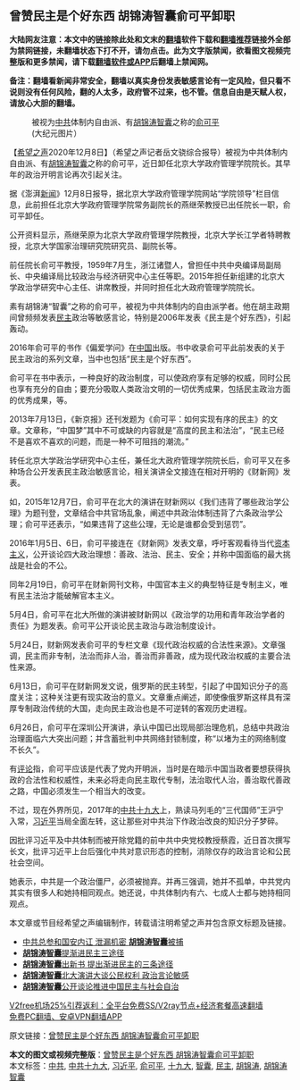  <h2>曾赞民主是个好东西 胡锦涛智囊俞可平卸职</h2> <p class="notice"><b>大陆网友注意：本文中的链接除此处和文末的<a href="https://github.com/bannedbook/fanqiang" >翻墙</a>软件下载和<a href="https://github.com/killgcd/justmysocks/blob/master/README.md">翻墙推荐</a>链接外全部为禁网链接，未翻墙状态下打不开，请勿点击。此为文字版禁闻，欲看图文视频完整版和更多禁闻，请下载<a href="https://github.com/bannedbook/fanqiang">翻墙软件或APP</a>后翻墙上禁闻网。</p><p>备注：翻墙看新闻非常安全，翻墙以真实身份发表敏感言论有一定风险，但只看不说则没有任何风险，翻的人太多，政府管不过来，也不管。信息自由是天赋人权，请放心大胆的翻墙。</b></p>  <div class="entry"> <figure><figcaption>被视为<a href="https://www.bannedbook.org/bnews/tag/%e4%b8%ad%e5%85%b1/" class="st_tag internal_tag" rel="tag" title="标签 中共 下的日志">中共</a>体制内自由派、有<a href="https://www.bannedbook.org/bnews/tag/%e8%83%a1%e9%94%a6%e6%b6%9b/" class="st_tag internal_tag" rel="tag" title="标签 胡锦涛 下的日志">胡锦涛</a><a href="https://www.bannedbook.org/bnews/tag/%E6%99%BA%E5%9B%8A/" class="st_tag internal_tag" rel="tag" title="标签 智囊 下的日志">智囊</a>之称的<a href="https://www.bannedbook.org/bnews/tag/%e4%bf%9e%e5%8f%af%e5%b9%b3/" class="st_tag internal_tag" rel="tag" title="标签 俞可平 下的日志">俞可平</a>(大纪元图片）</figcaption></figure> <p>【<span class='wp_keywordlink_affiliate'><a href="https://www.soundofhope.org" title="希望之声" target="_blank">希望之声</a></span>2020年12月8日】（希望之声记者岳文骁综合报导）被视为中共体制内自由派、有<a href="https://www.bannedbook.org/bnews/tag/%e8%83%a1%e9%94%a6%e6%b6%9b%e6%99%ba%e5%9b%8a/" class="st_tag internal_tag" rel="tag" title="标签 胡锦涛智囊 下的日志">胡锦涛智囊</a>之称的俞可平，近日卸任北京大学政府管理学院院长。其早年的政治开明言论再次引起关注。</p> <p>据《澎湃<span class='wp_keywordlink_affiliate'><a href="https://www.bannedbook.org/" title="新闻">新闻</a></span>》12月8日报导，据北京大学政府管理学院网站“学院领导”栏目信息，此前担任北京大学政府管理学院常务副院长的燕继荣教授已出任院长一职，俞可平卸任。</p> <p>公开资料显示，燕继荣原为北京大学政府管理学院教授，北京大学长江学者特聘教授，北京大学国家治理研究院研究员、副院长等。</p> <p>前任院长俞可平教授，1959年7月生，浙江诸暨人，曾担任中共中央编译局副局长、中央编译局比较政治与经济研究中心主任等职。2015年担任新组建的北京大学政治学研究中心主任、讲席教授，并同时担任北大政府管理学院院长。</p> <p>素有胡锦涛“智囊”之称的俞可平，被视为中共体制内的自由派学者。他在胡主政期间曾频频发表<a href="https://www.bannedbook.org/bnews/tag/%e6%b0%91%e4%b8%bb/" class="st_tag internal_tag" rel="tag" title="标签 民主 下的日志">民主</a>政治等敏感言论，特别是2006年发表《民主是个好东西》，引起轰动。</p>  <p>2016年俞可平的书作《偏爱学问》在<span class='wp_keywordlink_affiliate'><a href="https://www.bannedbook.org/" title="中国" target="_blank">中国</a></span>出版。书中收录俞可平此前发表的关于民主政治的系列文章，当中也包括“民主是个好东西”。</p> <p>俞可平在书中表示，一种良好的政治制度，可以使政府享有足够的权威，同时公民也享有充分的自由；要充分吸取人类政治文明的一切优秀成果，包括民主政治方面的优秀成果，等。</p> <p>2013年7月13日，《新京报》还刊发题为《俞可平：如何实现有序的民主》的文章。文章称，“中国梦”其中不可或缺的内容就是“高度的民主和法治”，“民主已经不是喜欢不喜欢的问题，而是一种不可阻挡的潮流。”</p> <p>转任北京大学政治学研究中心主任，兼任北大政府管理学院院长后，俞可平又在多种场合公开发表民主政治敏感言论，相关演讲全文接连在相对开明的《财新网》发表。</p> <p>如，2015年12月7日，俞可平在北大的演讲在财新网以《我们违背了哪些政治学公理》为题刊登，文章结合中共官场乱象，阐述中共政治体制违背了六条政治学公理；俞可平还表示，“如果违背了这些公理，无论是谁都会受到惩罚”。</p>  <p>2016年1月5日、6日，俞可平接连在《财新网》发表文章，呼吁客观看待当代<span class='wp_keywordlink'><a href="https://www.bannedbook.org/forum2/topic920.html" title="资本主义与自由" target="_blank">资本主义</a></span>，公开谈论四大政治理想：善政、法治、民主、安全；并称中国面临的最大挑战是社会的不公。</p> <p>同年2月19日，俞可平在财新网刊文称，中国官本主义的典型特征是专制主义，唯有民主法治才能破解官本主义。</p> <p>5月4日，俞可平在北大所做的演讲被财新网以《政治学的功用和青年政治学者的责任》为题发表。俞可平公开谈论民主政治与政治制度设计。</p> <p>5月24日，财新网发表俞可平的专栏文章《现代政治权威的合法性来源》。文章强调，民主而非专制，法治而非人治，善治而非善政，成为现代政治权威的主要合法性来源。</p> <p>6月13日，俞可平在财新网发文说，俄罗斯的民主转型，引起了中国知识分子的高度关注；这种关注更有现实政治的意义。文章重点阐述，即使像俄罗斯这样具有深厚专制政治传统的大国，走向民主政治也是不可逆转的客观历史进程。</p>  <p>6月26日，俞可平在深圳公开演讲，承认中国已出现局部治理危机，总结中共政治治理面临六大突出问题；并含蓄批判中共网络封锁制度，称“以堵为主的网络制度不长久”。</p> <p>有<span class='wp_keywordlink_affiliate'><a href="https://www.bannedbook.org/bnews/comments/" title="新闻评论" target="_blank">评论</a></span>指，俞可平应该是代表了党内开明派，当时是在暗示中国当政者要想获得执政的合法性和权威性，未来必将走向民主取代专制，法治取代人治，善治取代善政之路，中国必须发生一个相当大的改变。</p> <p>不过，现在外界所见，2017年的<a href="https://www.bannedbook.org/bnews/tag/%e4%b8%ad%e5%85%b1%e5%8d%81%e4%b9%9d%e5%a4%a7/" class="st_tag internal_tag" rel="tag" title="标签 中共十九大 下的日志">中共十九大</a>上，熟读马列毛的“三代国师”王沪宁入常，<a href="https://www.bannedbook.org/bnews/tag/%e4%b9%a0%e8%bf%91%e5%b9%b3/" class="st_tag internal_tag" rel="tag" title="标签 习近平 下的日志">习近平</a>当局全面左转，这让那些对中共治下作政治改良的知识分子梦碎。</p> <p>因批评习近平及中共体制而被开除党籍的前中共中央党校教授蔡霞，近日首次撰写长文，批评习近平上台后强化中共对意识形态的控制，消除仅存的政治言论和公民社会空间。</p> <p>她表示，中共是一个政治僵尸，必须被抛弃。并再三强调，她并不孤单，中共党内其实有很多人和她持相同观点。她还说，中共体制内有六、七成人士都与她持相同观点。</p>  <p>本文章或节目经希望之声编辑制作，转载请注明希望之声并包含原文标题及链接。</p> <ul class='op-related-articles' title='相关阅读'> <li><a href='https://www.bannedbook.org/bnews/topimagenews/20190303/1090409.html' target='_blank'>中共总参和国安内讧 泄漏机密 <b>胡锦涛智囊</b>被捕</a></li> <li><a href='https://www.bannedbook.org/bnews/cbnews/20161126/620006.html' target='_blank'><b>胡锦涛智囊</b>提渐进民主三途径</a></li> <li><a href='https://www.bannedbook.org/bnews/topimagenews/20161112/612835.html' target='_blank'><b>胡锦涛智囊</b>出新书 提出渐进民主的三条途径</a></li> <li><a href='https://www.bannedbook.org/bnews/cnnews/aboluonews/20160708/555342.html' target='_blank'><b>胡锦涛智囊</b>北大演讲大谈公民权利 政治言论敏感</a></li> <li><a href='https://www.bannedbook.org/bnews/cnnews/aboluonews/20160706/554597.html' target='_blank'><b>胡锦涛智囊</b>公开谈论推进中国民主与社会自治</a></li> </ul> <p class="texttj"> <a href="https://github.com/bannedbook/fanqiang/wiki/V2ray%E6%9C%BA%E5%9C%BA" target="_blank">V2free机场25%引荐返利：全平台免费SS/V2ray节点+经济套餐高速翻墙</a><br/> <a href="https://github.com/bannedbook/fanqiang/wiki/%E7%A6%81%E9%97%BB%E7%BD%91%E5%AE%89%E5%8D%93%E7%BF%BB%E5%A2%99%E6%96%B0%E9%97%BBAPP" target="_blank">免费PC翻墙、安卓VPN翻墙APP</a></p><p>原文链接：<a class="src_link"  href="https://www.soundofhope.org/post/451735" target="_blank">曾赞民主是个好东西 胡锦涛智囊俞可平卸职</a></p><a name='sharetosocial'></a>       <div><b>本文的图文或视频完整版</b>：<a href='https://www.bannedbook.org/bnews/comments/20201209/1444587.html'>曾赞民主是个好东西 胡锦涛智囊俞可平卸职</a></div>  </div><!--END ENTRY--> <div class="postfooter"> <div>本文标签：<a href="https://www.bannedbook.org/bnews/tag/%e4%b8%ad%e5%85%b1/" rel="tag">中共</a>, <a href="https://www.bannedbook.org/bnews/tag/%e4%b8%ad%e5%85%b1%e5%8d%81%e4%b9%9d%e5%a4%a7/" rel="tag">中共十九大</a>, <a href="https://www.bannedbook.org/bnews/tag/%e4%b9%a0%e8%bf%91%e5%b9%b3/" rel="tag">习近平</a>, <a href="https://www.bannedbook.org/bnews/tag/%e4%bf%9e%e5%8f%af%e5%b9%b3/" rel="tag">俞可平</a>, <a href="https://www.bannedbook.org/bnews/tag/%e5%8d%81%e4%b9%9d%e5%a4%a7/" rel="tag">十九大</a>, <a href="https://www.bannedbook.org/bnews/tag/%E6%99%BA%E5%9B%8A/" rel="tag">智囊</a>, <a href="https://www.bannedbook.org/bnews/tag/%e6%b0%91%e4%b8%bb/" rel="tag">民主</a>, <a href="https://www.bannedbook.org/bnews/tag/%e8%83%a1%e9%94%a6%e6%b6%9b/" rel="tag">胡锦涛</a>, <a href="https://www.bannedbook.org/bnews/tag/%e8%83%a1%e9%94%a6%e6%b6%9b%e6%99%ba%e5%9b%8a/" rel="tag">胡锦涛智囊</a></div>  </div><!--END POSTFOOTER--> 